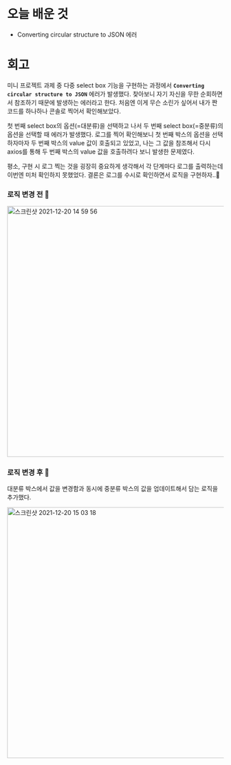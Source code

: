 # 오늘 배운 것

* Converting circular structure to JSON 에러 

# 회고

미니 프로젝트 과제 중 다중 select box 기능을 구현하는 과정에서 <b>`Converting circular structure to JSON`</b> 에러가 발생했다.
찾아보니 자기 자신을 무한 순회하면서 참조하기 때문에 발생하는 에러라고 한다. 처음엔 이게 무슨 소린가 싶어서 내가 짠 코드를 하나하나 콘솔로 찍어서 확인해보았다.

첫 번째 select box의 옵션(=대분류)을 선택하고 나서 두 번째 select box(=중분류)의 옵션을 선택할 때 에러가 발생했다.
로그를 찍어 확인해보니 첫 번째 박스의 옵션을 선택하자마자 두 번째 박스의 value 값이 호출되고 있었고, 나는 그 값을 참조해서 다시 axios를 통해 
두 번째 박스의 value 값을 호출하려다 보니 발생한 문제였다.

평소, 구현 시 로그 찍는 것을 굉장히 중요하게 생각해서 각 단계마다 로그를 출력하는데 이번엔 미처 확인하지 못했었다.
결론은 로그를 수시로 확인하면서 로직을 구현하자..🥲

### 로직 변경 전 💩

<img width="583" alt="스크린샷 2021-12-20 14 59 56" src="https://user-images.githubusercontent.com/56878724/146719032-ea6c8caa-ed20-445a-b3d6-a5ed572cdce1.png">
 
### 로직 변경 후 🥰

대분류 박스에서 값을 변경함과 동시에 중분류 박스의 값을 업데이트해서 담는 로직을 추가했다.

<img width="583" alt="스크린샷 2021-12-20 15 03 18" src="https://user-images.githubusercontent.com/56878724/146719320-d07a2cf5-6357-49f3-ac9b-da860e489753.png">
